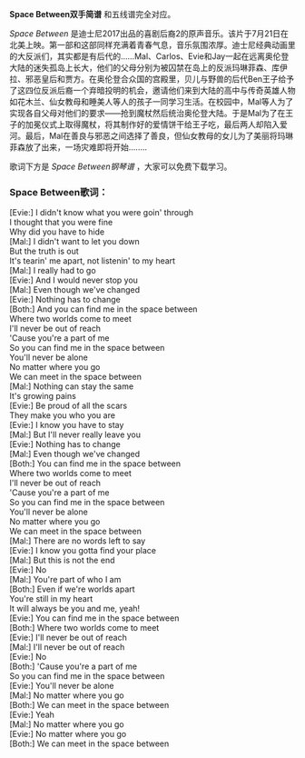 

**Space Between双手简谱** 和五线谱完全对应。

_Space Between_
是迪士尼2017出品的喜剧后裔2的原声音乐。该片于7月21日在北美上映。第一部和这部同样充满着青春气息，音乐氛围浓厚。迪士尼经典动画里的大反派们，其实都是有后代的……Mal、Carlos、Evie和Jay一起在远离奥伦登大陆的迷失孤岛上长大，他们的父母分别为被囚禁在岛上的反派玛琳菲森、库伊拉、邪恶皇后和贾方。在奥伦登合众国的宫殿里，贝儿与野兽的后代Ben王子给予了这四位反派后裔一个弃暗投明的机会，邀请他们来到大陆的高中与传奇英雄人物如花木兰、仙女教母和睡美人等人的孩子一同学习生活。在校园中，Mal等人为了实现各自父母对他们的要求——抢到魔杖然后统治奥伦登大陆。于是Mal为了在王子的加冕仪式上取得魔杖，将其制作好的爱情饼干给王子吃，最后两人却陷入爱河。最后，Mal在善良与邪恶之间选择了善良，但仙女教母的女儿为了美丽将玛琳菲森放了出来，一场灾难即将开始........

歌词下方是 _Space Between钢琴谱_ ，大家可以免费下载学习。

### Space Between歌词：

[Evie:] I didn't know what you were goin' through  
I thought that you were fine  
Why did you have to hide  
[Mal:] I didn't want to let you down  
But the truth is out  
It's tearin' me apart, not listenin' to my heart  
[Mal:] I really had to go  
[Evie:] And I would never stop you  
[Mal:] Even though we've changed  
[Evie:] Nothing has to change  
[Both:] And you can find me in the space between  
Where two worlds come to meet  
I'll never be out of reach  
'Cause you're a part of me  
So you can find me in the space between  
You'll never be alone  
No matter where you go  
We can meet in the space between  
[Mal:] Nothing can stay the same  
It's growing pains  
[Evie:] Be proud of all the scars  
They make you who you are  
[Evie:] I know you have to stay  
[Mal:] But I'll never really leave you  
[Evie:] Nothing has to change  
[Mal:] Even though we've changed  
[Both:] You can find me in the space between  
Where two worlds come to meet  
I'll never be out of reach  
'Cause you're a part of me  
So you can find me in the space between  
You'll never be alone  
No matter where you go  
We can meet in the space between  
[Mal:] There are no words left to say  
[Evie:] I know you gotta find your place  
[Mal:] But this is not the end  
[Evie:] No  
[Mal:] You're part of who I am  
[Both:] Even if we're worlds apart  
You're still in my heart  
It will always be you and me, yeah!  
[Evie:] You can find me in the space between  
[Both:] Where two worlds come to meet  
[Evie:] I'll never be out of reach  
[Mal:] I'll never be out of reach  
[Evie:] No  
[Both:] 'Cause you're a part of me  
So you can find me in the space between  
[Evie:] You'll never be alone  
[Mal:] No matter where you go  
[Both:] We can meet in the space between  
[Evie:] Yeah  
[Mal:] No matter where you go  
[Evie:] No matter where you go  
[Both:] We can meet in the space between

